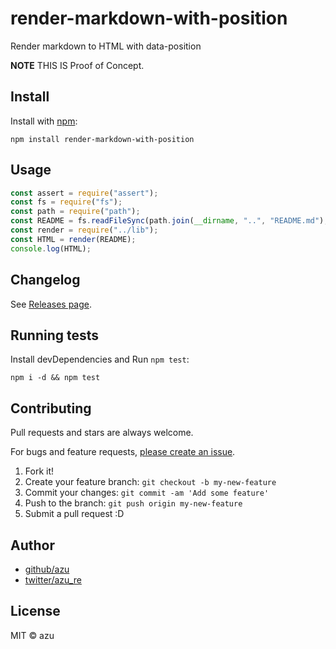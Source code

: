 # render-markdown-with-position

Render markdown to HTML with data-position

**NOTE** THIS IS Proof of Concept.

## Install

Install with [npm](https://www.npmjs.com/):

    npm install render-markdown-with-position

## Usage

```js
const assert = require("assert");
const fs = require("fs");
const path = require("path");
const README = fs.readFileSync(path.join(__dirname, "..", "README.md"), "utf-8");
const render = require("../lib");
const HTML = render(README);
console.log(HTML);
```

## Changelog

See [Releases page](https://github.com/azu/render-markdown-with-position/releases).

## Running tests

Install devDependencies and Run `npm test`:

    npm i -d && npm test

## Contributing

Pull requests and stars are always welcome.

For bugs and feature requests, [please create an issue](https://github.com/azu/render-markdown-with-position/issues).

1. Fork it!
2. Create your feature branch: `git checkout -b my-new-feature`
3. Commit your changes: `git commit -am 'Add some feature'`
4. Push to the branch: `git push origin my-new-feature`
5. Submit a pull request :D

## Author

- [github/azu](https://github.com/azu)
- [twitter/azu_re](https://twitter.com/azu_re)

## License

MIT © azu
